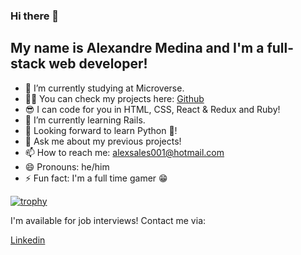 ### Hi there 👋

## My name is Alexandre Medina and I'm a full-stack web developer!

- 🔭 I’m currently studying at Microverse.
- 👨‍💻 You can check my projects here: [Github](https://github.com/alexmedinasf?tab=repositories)
- 😎 I can code for you in HTML, CSS, React & Redux and Ruby!
- 🌱 I’m currently learning Rails.
- 🤞 Looking forward to learn Python 🐍!
- 💬 Ask me about my previous projects!
- 📫 How to reach me: alexsales001@hotmail.com
- 😄 Pronouns: he/him
- ⚡ Fun fact: I'm a full time gamer 😁


[![trophy](https://github-profile-trophy.vercel.app/?username=alexmedinasf&theme=dracula)](https://github.com/ryo-ma/github-profile-trophy)

I'm available for job interviews! Contact me via:

[Linkedin](https://www.linkedin.com/in/alexmedinasf/)

